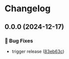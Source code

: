 # Changelog

## 0.0.0 (2024-12-17)


### 🐛 Bug Fixes

* trigger release ([83eb63c](https://github.com/liblaf/utils.ts/commit/83eb63c976a6255212ae5f9b99b7b762b473ffb1))
